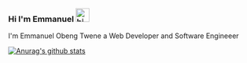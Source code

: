 ### Hi I'm Emmanuel <img src="https://user-images.githubusercontent.com/1303154/88677602-1635ba80-d120-11ea-84d8-d263ba5fc3c0.gif" width="28px" alt="hi">

I'm Emmanuel Obeng Twene a Web Developer and Software Engineeer 


[![Anurag's github stats](https://github-readme-stats.vercel.app/api?username=anuraghazra)](https://github.com/delinuxist/github-readme-stats)
